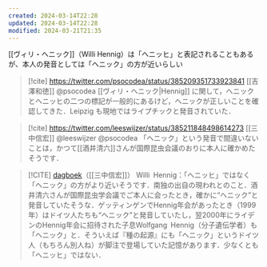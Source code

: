 ```yaml
---
created: 2024-03-14T22:28
updated: 2024-03-14T22:28
modified: 2024-03-21T21:35
---
```

[[ヴィリ・ヘニック]]（Willi Hennig）は「ヘニッヒ」と表記されることもあるが、本人の発音としては「ヘニック」の方が近いらしい

> [!cite] https://twitter.com/psocodea/status/385209351733923841
> [[吉澤和徳]] @psocodea
> [[ヴィリ・ヘニック|Hennig]] に関して，へニックとヘニッヒの二つの標記が一般的にあるけど，へニックが正しいことを確認してきた．Leipzig も現地ではライプチックと発音されていた．

> [!cite] https://twitter.com/leeswijzer/status/385211848498614273
> [[三中信宏]] @leeswijzer
> @psocodea
 「ヘニック」という発音で間違いないことは，かつて[[酒井清六]]さんが国際昆虫会議のおりに本人に確かめたそうです．


> [!CITE] [dagboek](http://leeswijzer.org/diary2003-10.html##27)（[[三中信宏]]）
> Willi Hennig：「ヘニッヒ」ではなく「ヘニック」の方がより近いそうです．南独の出自の現われとのこと．酒井清六さんが国際昆虫学会議でご本人に会ったとき，確かに“ヘニック”と発音していたそうな．ゲッティンゲンでHennig年会があったとき（1999年）はドイツ人たちも“ヘニック”と発音していたし，翌2000年にライデンのHennig年会に招待された子息Wolfgang Hennig（分子遺伝学者）も「ヘニック」と．そういえば『種の起源』にも「ヘニック」というドイツ人（もちろん別人ね）が脚注で登場していた記憶があります．少なくとも「ヘニッヒ」ではない．

